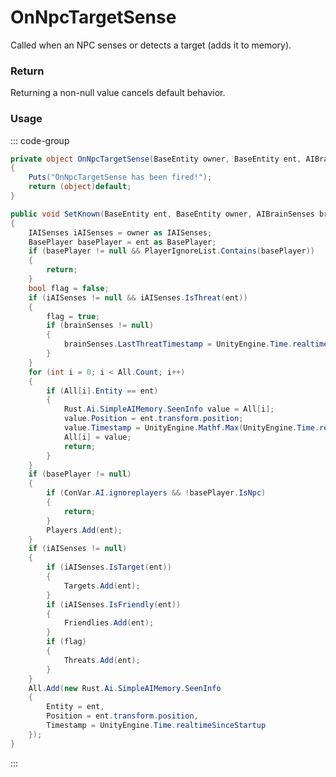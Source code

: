 # OnNpcTargetSense
<Badge type="info" text="NPC"/>[<Badge type="danger" text="Carbon Compatible"/>](https://github.com/CarbonCommunity/Carbon)[<Badge type="warning" text="Oxide Compatible"/>](https://github.com/OxideMod/Oxide.Rust)
Called when an NPC senses or detects a target (adds it to memory).

### Return
Returning a non-null value cancels default behavior.

### Usage
::: code-group
```csharp [Example]
private object OnNpcTargetSense(BaseEntity owner, BaseEntity ent, AIBrainSenses brainSenses)
{
	Puts("OnNpcTargetSense has been fired!");
	return (object)default;
}
```
```csharp [Source — Assembly-CSharp @ Rust.Ai.SimpleAIMemory]
public void SetKnown(BaseEntity ent, BaseEntity owner, AIBrainSenses brainSenses)
{
	IAISenses iAISenses = owner as IAISenses;
	BasePlayer basePlayer = ent as BasePlayer;
	if (basePlayer != null && PlayerIgnoreList.Contains(basePlayer))
	{
		return;
	}
	bool flag = false;
	if (iAISenses != null && iAISenses.IsThreat(ent))
	{
		flag = true;
		if (brainSenses != null)
		{
			brainSenses.LastThreatTimestamp = UnityEngine.Time.realtimeSinceStartup;
		}
	}
	for (int i = 0; i < All.Count; i++)
	{
		if (All[i].Entity == ent)
		{
			Rust.Ai.SimpleAIMemory.SeenInfo value = All[i];
			value.Position = ent.transform.position;
			value.Timestamp = UnityEngine.Mathf.Max(UnityEngine.Time.realtimeSinceStartup, value.Timestamp);
			All[i] = value;
			return;
		}
	}
	if (basePlayer != null)
	{
		if (ConVar.AI.ignoreplayers && !basePlayer.IsNpc)
		{
			return;
		}
		Players.Add(ent);
	}
	if (iAISenses != null)
	{
		if (iAISenses.IsTarget(ent))
		{
			Targets.Add(ent);
		}
		if (iAISenses.IsFriendly(ent))
		{
			Friendlies.Add(ent);
		}
		if (flag)
		{
			Threats.Add(ent);
		}
	}
	All.Add(new Rust.Ai.SimpleAIMemory.SeenInfo
	{
		Entity = ent,
		Position = ent.transform.position,
		Timestamp = UnityEngine.Time.realtimeSinceStartup
	});
}

```
:::

